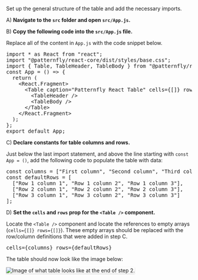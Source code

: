 Set up the general structure of the table and add the necessary imports.

A) <strong>Navigate to the `src` folder and open `src/App.js`.</strong>

B) <strong>Copy the following code into the `src/App.js` file.</strong>

Replace all of the content in `App.js` with the code snippet below.

<pre class="file" data-filename="App.js" data-target="replace">
import * as React from &quot;react&quot;;
import &quot;@patternfly/react-core/dist/styles/base.css&quot;;
import { Table, TableHeader, TableBody } from &quot;@patternfly/react-table&quot;;
const App = () =&gt; {
  return (
    &lt;React.Fragment&gt;
      &lt;Table caption=&quot;Patternfly React Table&quot; cells={[]} rows={[]}&gt;
        &lt;TableHeader /&gt;
        &lt;TableBody /&gt;
      &lt;/Table&gt;
    &lt;/React.Fragment&gt;
  );
};
export default App;
</pre>

C) <strong>Declare constants for table columns and rows.</strong>

Just below the last import statement, and above the line starting with `const App = ()`, add the following code to populate the table with data:

<pre class="file" data-target="clipboard">
const columns = ["First column", "Second column", "Third column"];
const defaultRows = [
  ["Row 1 column 1", "Row 1 column 2", "Row 1 column 3"],
  ["Row 2 column 1", "Row 2 column 2", "Row 2 column 3"],
  ["Row 3 column 1", "Row 3 column 2", "Row 3 column 3"]
];
</pre>

D) <strong>Set the `cells` and `rows` prop for the `<Table />` component.</strong>

Locate the `<Table />` component and locate the references to empty arrays (`cells={[]} rows={[]}`). These empty arrays should be replaced with the row/column definitions that were added in step C.

<pre class="file">
cells={columns} rows={defaultRows}
</pre>

The table should now look like the image below:

<img src="table-intro/assets/step-2-complete.png" alt="Image of what table looks like at the end of step 2." style="box-shadow: rgba(3, 3, 3, 0.2) 0px 1.25px 2.5px 0px;" />
